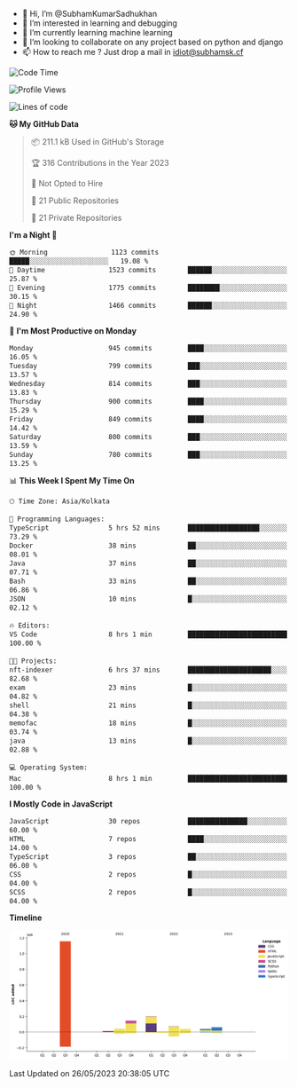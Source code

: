- 👋 Hi, I’m @SubhamKumarSadhukhan
- 👀 I’m interested in learning and debugging
- 🌱 I’m currently learning machine learning
- 💞️ I’m looking to collaborate on any project based on python and django
- 📫 How to reach me ?
      Just drop a mail in idiot@subhamsk.cf

<!---
SubhamKumarSadhukhan/SubhamKumarSadhukhan is a ✨ special ✨ repository because its `README.md` (this file) appears on your GitHub profile.
You can click the Preview link to take a look at your changes.
--->


<!--START_SECTION:waka-->
![Code Time](http://img.shields.io/badge/Code%20Time-1%2C212%20hrs%2047%20mins-blue)

![Profile Views](http://img.shields.io/badge/Profile%20Views-24-blue)

![Lines of code](https://img.shields.io/badge/From%20Hello%20World%20I%27ve%20Written-1.8%20million%20lines%20of%20code-blue)

**🐱 My GitHub Data** 

> 📦 211.1 kB Used in GitHub's Storage 
 > 
> 🏆 316 Contributions in the Year 2023
 > 
> 🚫 Not Opted to Hire
 > 
> 📜 21 Public Repositories 
 > 
> 🔑 21 Private Repositories 
 > 
**I'm a Night 🦉** 

```text
🌞 Morning                1123 commits        █████░░░░░░░░░░░░░░░░░░░░   19.08 % 
🌆 Daytime                1523 commits        ██████░░░░░░░░░░░░░░░░░░░   25.87 % 
🌃 Evening                1775 commits        ████████░░░░░░░░░░░░░░░░░   30.15 % 
🌙 Night                  1466 commits        ██████░░░░░░░░░░░░░░░░░░░   24.90 % 
```
📅 **I'm Most Productive on Monday** 

```text
Monday                   945 commits         ████░░░░░░░░░░░░░░░░░░░░░   16.05 % 
Tuesday                  799 commits         ███░░░░░░░░░░░░░░░░░░░░░░   13.57 % 
Wednesday                814 commits         ███░░░░░░░░░░░░░░░░░░░░░░   13.83 % 
Thursday                 900 commits         ████░░░░░░░░░░░░░░░░░░░░░   15.29 % 
Friday                   849 commits         ████░░░░░░░░░░░░░░░░░░░░░   14.42 % 
Saturday                 800 commits         ███░░░░░░░░░░░░░░░░░░░░░░   13.59 % 
Sunday                   780 commits         ███░░░░░░░░░░░░░░░░░░░░░░   13.25 % 
```


📊 **This Week I Spent My Time On** 

```text
🕑︎ Time Zone: Asia/Kolkata

💬 Programming Languages: 
TypeScript               5 hrs 52 mins       ██████████████████░░░░░░░   73.29 % 
Docker                   38 mins             ██░░░░░░░░░░░░░░░░░░░░░░░   08.01 % 
Java                     37 mins             ██░░░░░░░░░░░░░░░░░░░░░░░   07.71 % 
Bash                     33 mins             ██░░░░░░░░░░░░░░░░░░░░░░░   06.86 % 
JSON                     10 mins             █░░░░░░░░░░░░░░░░░░░░░░░░   02.12 % 

🔥 Editors: 
VS Code                  8 hrs 1 min         █████████████████████████   100.00 % 

🐱‍💻 Projects: 
nft-indexer              6 hrs 37 mins       █████████████████████░░░░   82.68 % 
exam                     23 mins             █░░░░░░░░░░░░░░░░░░░░░░░░   04.82 % 
shell                    21 mins             █░░░░░░░░░░░░░░░░░░░░░░░░   04.38 % 
memofac                  18 mins             █░░░░░░░░░░░░░░░░░░░░░░░░   03.74 % 
java                     13 mins             █░░░░░░░░░░░░░░░░░░░░░░░░   02.88 % 

💻 Operating System: 
Mac                      8 hrs 1 min         █████████████████████████   100.00 % 
```

**I Mostly Code in JavaScript** 

```text
JavaScript               30 repos            ███████████████░░░░░░░░░░   60.00 % 
HTML                     7 repos             ████░░░░░░░░░░░░░░░░░░░░░   14.00 % 
TypeScript               3 repos             ██░░░░░░░░░░░░░░░░░░░░░░░   06.00 % 
CSS                      2 repos             █░░░░░░░░░░░░░░░░░░░░░░░░   04.00 % 
SCSS                     2 repos             █░░░░░░░░░░░░░░░░░░░░░░░░   04.00 % 
```



**Timeline**

![Lines of Code chart](https://raw.githubusercontent.com/SubhamKumarSadhukhan/SubhamKumarSadhukhan/main/assets/bar_graph.png)


 Last Updated on 26/05/2023 20:38:05 UTC
<!--END_SECTION:waka-->
